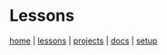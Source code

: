 # Lessons

[home](../) | [lessons](README.md) | [projects](../projects/README.md) | [docs](../docs/README.md) | [setup](../setup/README.md)


